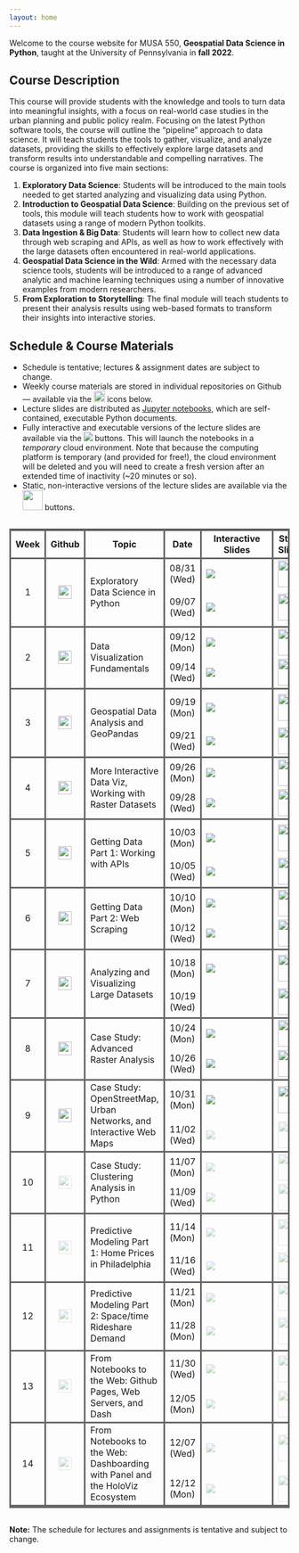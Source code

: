 ```yaml
---
layout: home
---
```


Welcome to the course website for MUSA 550, **Geospatial Data Science in
Python**, taught at the University of Pennsylvania in **fall 2022**.

## Course Description

This course will provide students with the knowledge and tools to turn data into
meaningful insights, with a focus on real-world case studies in the urban
planning and public policy realm. Focusing on the latest Python software tools,
the course will outline the “pipeline” approach to data science. It will teach
students the tools to gather, visualize, and analyze datasets, providing the
skills to effectively explore large datasets and transform results into
understandable and compelling narratives. The course is organized into five main
sections:

1. **Exploratory Data Science**: Students will be introduced to the main tools
   needed to get started analyzing and visualizing data using Python.
2. **Introduction to Geospatial Data Science**: Building on the previous set of
   tools, this module will teach students how to work with geospatial datasets
   using a range of modern Python toolkits.
3. **Data Ingestion & Big Data**: Students will learn how to collect new data
   through web scraping and APIs, as well as how to work effectively with the
   large datasets often encountered in real-world applications.
4. **Geospatial Data Science in the Wild**: Armed with the necessary data
   science tools, students will be introduced to a range of advanced analytic
   and machine learning techniques using a number of innovative examples from
   modern researchers.
5. **From Exploration to Storytelling**: The final module will teach students to
   present their analysis results using web-based formats to transform their
   insights into interactive stories.

## Schedule & Course Materials

- Schedule is tentative; lectures & assignment dates are subject to change.
- Weekly course materials are stored in individual repositories on Github — available via the <img height="20" width="20" src="https://cdn.jsdelivr.net/npm/simple-icons@v3/icons/github.svg" /> icons below.
- Lecture slides are distributed as <a href="https://jupyter.org/" target='blank_'>Jupyter notebooks</a>, which are self-contained, executable Python documents.
- Fully interactive and executable versions of the lecture slides are available via the <img src="https://mybinder.org/badge_logo.svg"> buttons. This will launch the notebooks in a _temporary_ cloud environment. Note that because the computing platform is temporary (and provided for free!), the cloud environment will be deleted and you will need to create a fresh version after an extended time of inactivity (~20 minutes or so).
- Static, non-interactive versions of the lecture slides are available via the <img height="36" width="36" src="https://upload.wikimedia.org/wikipedia/commons/3/38/Jupyter_logo.svg" /> buttons.

<style>
.dark-border-bottom {
   border-bottom: 3px solid #666 !important;
}
.dark-border {
   border: 3px solid #666 !important;
}
.dark-border-right {
   border-right: 3px solid #666 !important;
}
.center {
   text-align: center !important;
}
.wrapper {
   max-width: 850px !important;
}
tr:nth-child(-n+17) a {
  pointer-events: auto !important;
  cursor: pointer !important;
  opacity: 1 !important;
}
tr a {
  pointer-events: none;
  cursor: default;
  opacity: 0.4
}

</style>

<div style="overflow-x:auto;">
<table class="my-table dark-border">
    <thead class="dark-border-bottom">
        <tr>
            <th class='dark-border-right'>Week</th>
            <th class='dark-border-right'>Github</th>
            <th class='dark-border-right'>Topic</th>
            <th class='dark-border-right'>Date</th>
            <th class='dark-border-right'>Interactive Slides</th>
            <th class='dark-border-right'>Static Slides</th>
            <th>Homework</th>
        </tr>
    </thead>
    <tbody>
         <!-- Week 1A -->
         <tr>
            <td rowspan=2 class="dark-border-bottom dark-border-right center">1</td>
            <td rowspan=2 class="dark-border-bottom dark-border-right center">
               <a href="https://github.com/MUSA-550-Fall-2022/week-1" target='blank_'>
                  <img height="24" width="24" src="https://cdn.jsdelivr.net/npm/simple-icons@v3/icons/github.svg" />
               </a>
            </td>
            <td rowspan=2 class='dark-border-bottom dark-border-right'>Exploratory Data Science in Python</td>
            <td class='dark-border-right'>08/31 (Wed)</td>
            <td class='dark-border-right' style="min-width: 110px">    
               <a href="https://mybinder.org/v2/gh/MUSA-550-Fall-2022/week-1/main?urlpath=/tree/lecture-1A.ipynb" target='blank_'>
                  <img src="https://mybinder.org/badge_logo.svg">
               </a>
            </td>
            <td class="dark-border-right center">
               <a href="/slides/lecture-1A.html" target='blank_'>
                  <img height="48" width="48" src="https://upload.wikimedia.org/wikipedia/commons/3/38/Jupyter_logo.svg" />
               </a>
            </td>
            <td></td>
         </tr>
         <!-- Week 1B -->
         <tr class="dark-border-bottom">
            <td class='dark-border-right'>09/07 (Wed)</td>
            <td class='dark-border-bottom dark-border-right' style="min-width: 110px">    
               <a href="https://mybinder.org/v2/gh/MUSA-550-Fall-2022/week-1/main?urlpath=/tree/lecture-1B.ipynb" target='blank_'>
                  <img src="https://mybinder.org/badge_logo.svg">
               </a>
            </td>
            <td class="dark-border-bottom dark-border-right center">
               <a href="/slides/lecture-1B.html" target='blank_'>
                  <img height="48" width="48" src="https://upload.wikimedia.org/wikipedia/commons/3/38/Jupyter_logo.svg" />
               </a>
            </td>
            <td class='dark-border-bottom'>
               <a href="https://github.com/MUSA-550-Fall-2022/assignment-1" target="blank_">Assign HW #1</a> (required)
            </td>
         </tr>
         <!-- Week 2A -->
         <tr>
            <td rowspan=2 class="dark-border-bottom dark-border-right center">2</td>
            <td rowspan=2 class="dark-border-bottom dark-border-right center">
               <a href="https://github.com/MUSA-550-Fall-2022/week-2" target='blank_'>
                  <img height="24" width="24" src="https://cdn.jsdelivr.net/npm/simple-icons@v3/icons/github.svg" />
               </a>
            </td>
            <td rowspan=2 class='dark-border-bottom dark-border-right'>Data Visualization Fundamentals</td>
            <td class='dark-border-right'>09/12 (Mon)</td>
            <td class='dark-border-right' style="min-width: 110px">
               <a href="https://mybinder.org/v2/gh/MUSA-550-Fall-2022/week-2/main?urlpath=/tree/lecture-2A.ipynb" target='blank_'>
                  <img src="https://mybinder.org/badge_logo.svg">
               </a>
            </td>
            <td class="dark-border-right center">
               <a href="/slides/lecture-2A.html" target='blank_'>
                  <img height="48" width="48" src="https://upload.wikimedia.org/wikipedia/commons/3/38/Jupyter_logo.svg" />
               </a>
            </td>
            <td></td>
        </tr>
        <!-- Week 2B -->
         <tr class="dark-border-bottom">
            <td class='dark-border-right'>09/14 (Wed)</td>
            <td class='dark-border-bottom dark-border-right' style="min-width: 110px">    
               <a href="https://mybinder.org/v2/gh/MUSA-550-Fall-2022/week-2/main?urlpath=/tree/lecture-2B.ipynb" target='blank_'>
                  <img src="https://mybinder.org/badge_logo.svg">
               </a>
            </td>
            <td class="dark-border-bottom dark-border-right center">
               <a href="/slides/lecture-2B.html" target='blank_'>
                  <img height="48" width="48" src="https://upload.wikimedia.org/wikipedia/commons/3/38/Jupyter_logo.svg" />
               </a>
            </td>
            <td></td>
         </tr>
        <!-- Week 3A -->
        <tr>
            <td rowspan=2 class="dark-border-bottom dark-border-right center">3</td>
            <td rowspan=2 class="dark-border-bottom dark-border-right center">
               <a href="https://github.com/MUSA-550-Fall-2022/week-3" target='blank_'>
                  <img height="24" width="24" src="https://cdn.jsdelivr.net/npm/simple-icons@v3/icons/github.svg" />
               </a>
            </td>
            <td rowspan=2 class='dark-border-bottom dark-border-right'>Geospatial Data Analysis and GeoPandas</td>
            <td class='dark-border-right'>09/19 (Mon)</td>
            <td class='dark-border-right' style="min-width: 110px">
               <a href="https://mybinder.org/v2/gh/MUSA-550-Fall-2022/week-3/HEAD?urlpath=/tree/lecture-3A.ipynb" target='blank_'>
                  <img src="https://mybinder.org/badge_logo.svg">
               </a>
            </td>
            <td class="dark-border-right center">
               <a href="/slides/lecture-3A.html" target='blank_'>
                  <img height="48" width="48" src="https://upload.wikimedia.org/wikipedia/commons/3/38/Jupyter_logo.svg" />
               </a>
            </td>
            <td>
               <a href="https://github.com/MUSA-550-Fall-2022/assignment-2" target="blank_">Assign HW #2</a> (required)
            </td>
        </tr>
        <!-- Week 3B -->
         <tr class="dark-border-bottom">
            <td class='dark-border-right'>09/21 (Wed)</td>
            <td class='dark-border-bottom dark-border-right' style="min-width: 110px">    
               <a href="https://mybinder.org/v2/gh/MUSA-550-Fall-2022/week-3/main?urlpath=/tree/lecture-3B.ipynb" target='blank_'>
                  <img src="https://mybinder.org/badge_logo.svg">
               </a>
            </td>
            <td class="dark-border-bottom dark-border-right center">
               <a href="/slides/lecture-3B.html" target='blank_'>
                  <img height="48" width="48" src="https://upload.wikimedia.org/wikipedia/commons/3/38/Jupyter_logo.svg" />
               </a>
            </td>
            <td></td>
         </tr>
         <!-- Week 4A -->
         <tr>
            <td rowspan=2 class="dark-border-bottom dark-border-right center">4</td>
            <td rowspan=2 class="dark-border-bottom dark-border-right center">
               <a href="https://github.com/MUSA-550-Fall-2022/week-4" target='blank_'>
                  <img height="24" width="24" src="https://cdn.jsdelivr.net/npm/simple-icons@v3/icons/github.svg" />
               </a>
            </td>
            <td rowspan=2 class='dark-border-bottom dark-border-right'>More Interactive Data Viz, Working with Raster Datasets</td>
            <td class='dark-border-right'>09/26 (Mon)</td>
            <td class='dark-border-right' style="min-width: 110px">
               <a href="https://mybinder.org/v2/gh/MUSA-550-Fall-2022/week-4/main?urlpath=/tree/lecture-4A.ipynb" target='blank_'>
                  <img src="https://mybinder.org/badge_logo.svg">
               </a>
            </td>
            <td class="dark-border-right center">
               <a href="/slides/lecture-4A.html" target='blank_'>
                  <img height="48" width="48" src="https://upload.wikimedia.org/wikipedia/commons/3/38/Jupyter_logo.svg" />
               </a>
            </td>
            <td></td>
        </tr>
        <!-- Week 4B -->
         <tr class="dark-border-bottom">
            <td class='dark-border-right'>09/28 (Wed)</td>
            <td class='dark-border-bottom dark-border-right' style="min-width: 110px">    
               <a href="https://mybinder.org/v2/gh/MUSA-550-Fall-2022/week-4/main?urlpath=/tree/lecture-4B.ipynb" target='blank_'>
                  <img src="https://mybinder.org/badge_logo.svg">
               </a>
            </td>
            <td class="dark-border-bottom dark-border-right center">
               <a href="/slides/lecture-4B.html" target='blank_'>
                  <img height="48" width="48" src="https://upload.wikimedia.org/wikipedia/commons/3/38/Jupyter_logo.svg" />
               </a>
            </td>
            <td></td>
         </tr>
         <!-- Week 5A -->
        <tr>
            <td rowspan=2 class="dark-border-bottom dark-border-right center">5</td>
            <td rowspan=2 class="dark-border-bottom dark-border-right center">
               <a href="https://github.com/MUSA-550-Fall-2022/week-5" target='blank_'>
                  <img height="24" width="24" src="https://cdn.jsdelivr.net/npm/simple-icons@v3/icons/github.svg" />
               </a>
            </td>
            <td rowspan=2 class='dark-border-bottom dark-border-right'>Getting Data Part 1: Working with APIs</td>
            <td class='dark-border-right'>10/03 (Mon)</td>
            <td class='dark-border-right' style="min-width: 110px">
               <a href="https://mybinder.org/v2/gh/MUSA-550-Fall-2022/week-5/main?urlpath=/tree/lecture-5A.ipynb" target='blank_'>
                  <img src="https://mybinder.org/badge_logo.svg">
               </a>
            </td>
            <td class="dark-border-right center">
               <a href="/slides/lecture-5A.html" target='blank_'>
                  <img height="48" width="48" src="https://upload.wikimedia.org/wikipedia/commons/3/38/Jupyter_logo.svg" />
               </a>
            </td>
            <td><a href="https://github.com/MUSA-550-Fall-2022/assignment-3" target="blank_">Assign HW #3</a> (required)</td>
        </tr>
        <!-- Week 5B -->
         <tr class="dark-border-bottom">
            <td class='dark-border-right'>10/05 (Wed)</td>
            <td class='dark-border-bottom dark-border-right' style="min-width: 110px">    
               <a href="https://mybinder.org/v2/gh/MUSA-550-Fall-2022/week-5/main?urlpath=/tree/lecture-5B.ipynb" target='blank_'>
                  <img src="https://mybinder.org/badge_logo.svg">
               </a>
            </td>
            <td class="dark-border-bottom dark-border-right center">
               <a href="/slides/lecture-5B.html" target='blank_'>
                  <img height="48" width="48" src="https://upload.wikimedia.org/wikipedia/commons/3/38/Jupyter_logo.svg" />
               </a>
            </td>
            <td class='dark-border-bottom'></td>
         </tr>
         <!-- Week 6A -->
         <tr>
            <td rowspan=2 class="dark-border-bottom dark-border-right center">6</td>
            <td rowspan=2 class="dark-border-bottom dark-border-right center">
               <a href="https://github.com/MUSA-550-Fall-2022/week-6" target='blank_'>
                  <img height="24" width="24" src="https://cdn.jsdelivr.net/npm/simple-icons@v3/icons/github.svg" />
               </a>
            </td>
            <td rowspan=2 class='dark-border-bottom dark-border-right'>Getting Data Part 2: Web Scraping</td>
            <td class='dark-border-right'>10/10 (Mon)</td>
            <td class='dark-border-right' style="min-width: 110px">
               <a href="https://mybinder.org/v2/gh/MUSA-550-Fall-2022/week-6/main?urlpath=/tree/lecture-6A.ipynb" target='blank_'>
                  <img src="https://mybinder.org/badge_logo.svg">
               </a>
            </td>
            <td class="dark-border-right center">
               <a  href="/slides/lecture-6A.html" target='blank_'>
                  <img height="48" width="48" src="https://upload.wikimedia.org/wikipedia/commons/3/38/Jupyter_logo.svg" />
               </a>
            </td>
            <td></td>
        </tr>
        <!-- Week 6B -->
         <tr class="dark-border-bottom">
            <td class='dark-border-right'>10/12 (Wed)</td>
            <td class='dark-border-bottom dark-border-right' style="min-width: 110px">
               <a href="https://mybinder.org/v2/gh/MUSA-550-Fall-2022/week-6/main?urlpath=/tree/lecture-6B.ipynb" target='blank_'>
                  <img src="https://mybinder.org/badge_logo.svg">
               </a>
            </td>
            <td class="dark-border-bottom dark-border-right center">
               <a href="/slides/lecture-6B.html" target='blank_'>
                  <img height="48" width="48" src="https://upload.wikimedia.org/wikipedia/commons/3/38/Jupyter_logo.svg" />
               </a>
            </td>
            <td></td>
         </tr>
         <!-- Week 7A -->
        <tr>
            <td rowspan=2 class="dark-border-bottom dark-border-right center">7</td>
            <td rowspan=2 class="dark-border-bottom dark-border-right center">
               <a href="https://github.com/MUSA-550-Fall-2022/week-7" target='blank_'>
                  <img height="24" width="24" src="https://cdn.jsdelivr.net/npm/simple-icons@v3/icons/github.svg" />
               </a>
            </td>
            <td rowspan=2 class='dark-border-bottom dark-border-right'>Analyzing and Visualizing Large Datasets</td>
            <td class='dark-border-right'>10/18 (Mon)</td>
            <td class='dark-border-right' style="min-width: 110px">
               <a href="https://mybinder.org/v2/gh/MUSA-550-Fall-2022/week-7/main?urlpath=/tree/lecture-7A.ipynb" target='blank_'>
                  <img src="https://mybinder.org/badge_logo.svg">
               </a>
            </td>
            <td class="dark-border-right center">
               <a href="/slides/lecture-7A.html" target='blank_'>
                  <img height="48" width="48" src="https://upload.wikimedia.org/wikipedia/commons/3/38/Jupyter_logo.svg" />
               </a>
            </td>
            <td><a href="https://github.com/MUSA-550-Fall-2022/assignment-4" target="blank_">Assign HW #4</a> (optional)</td>
        </tr>
        <!-- Week 7B -->
         <tr class="dark-border-bottom">
            <td class='dark-border-right'>10/19 (Wed)</td>
            <td class='dark-border-bottom dark-border-right' style="min-width: 110px">
            </td>
            <td class="dark-border-bottom dark-border-right center">
               <a href="/slides/lecture-7B.html" target='blank_'>
                  <img height="48" width="48" src="https://upload.wikimedia.org/wikipedia/commons/3/38/Jupyter_logo.svg" />
               </a>
            </td>
            <td class='dark-border-bottom'></td>
         </tr>
         <!-- Week 8A -->
         <tr>
            <td rowspan=2 class="dark-border-bottom dark-border-right center">8</td>
            <td rowspan=2 class="dark-border-bottom dark-border-right center">
               <a  href="https://github.com/MUSA-550-Fall-2022/week-8" target='blank_'>
                  <img height="24" width="24" src="https://cdn.jsdelivr.net/npm/simple-icons@v3/icons/github.svg" />
               </a>
            </td>
            <td rowspan=2 class='dark-border-bottom dark-border-right'>Case Study: Advanced Raster Analysis</td>
            <td class='dark-border-right'>10/24 (Mon)</td>
            <td class='dark-border-right' style="min-width: 110px">
               <a href="https://mybinder.org/v2/gh/MUSA-550-Fall-2022/week-8/main?urlpath=/tree/lecture-8A.ipynb" target='blank_'>
                  <img src="https://mybinder.org/badge_logo.svg">
               </a>
            </td>
            <td class="dark-border-right center">
               <a href="/slides/lecture-8A.html" target='blank_'>
                  <img height="48" width="48" src="https://upload.wikimedia.org/wikipedia/commons/3/38/Jupyter_logo.svg" />
               </a>
            </td>
            <td></td>
        </tr>
        <!-- Week 8B -->
         <tr class="dark-border-bottom">
            <td class='dark-border-right'>10/26 (Wed)</td>
            <td class='dark-border-bottom dark-border-right' style="min-width: 110px">
               <a href="https://mybinder.org/v2/gh/MUSA-550-Fall-2022/week-8/main?urlpath=/tree/lecture-8B.ipynb" target='blank_'>
                  <img src="https://mybinder.org/badge_logo.svg">
               </a>
            </td>
            <td class="dark-border-bottom dark-border-right center">
               <a href="/slides/lecture-8B.html" target='blank_'>
                  <img height="48" width="48" src="https://upload.wikimedia.org/wikipedia/commons/3/38/Jupyter_logo.svg" />
               </a>
            </td>
            <td class='dark-border-bottom'></td>
         </tr>
         <!-- Week 9A -->
        <tr>
            <td rowspan=2 class="dark-border-bottom dark-border-right center">9</td>
            <td rowspan=2 class="dark-border-bottom dark-border-right center">
               <a  href="https://github.com/MUSA-550-Fall-2022/week-9" target='blank_'>
                  <img height="24" width="24" src="https://cdn.jsdelivr.net/npm/simple-icons@v3/icons/github.svg" />
               </a>
            </td>
            <td rowspan=2 class='dark-border-bottom dark-border-right'>Case Study: OpenStreetMap, Urban Networks, and Interactive Web Maps	</td>
            <td class='dark-border-right'>10/31 (Mon)</td>
            <td class='dark-border-right' style="min-width: 110px">
               <a href="https://mybinder.org/v2/gh/MUSA-550-Fall-2022/week-9/main?urlpath=/tree/lecture-9A.ipynb" target='blank_'>
                  <img src="https://mybinder.org/badge_logo.svg">
               </a>
            </td>
            <td class="dark-border-right center">
               <a href="/slides/lecture-9A.html" target='blank_'>
                  <img height="48" width="48" src="https://upload.wikimedia.org/wikipedia/commons/3/38/Jupyter_logo.svg" />
               </a>
            </td>
            <td><a href="https://github.com/MUSA-550-Fall-2022/assignment-5" target="blank_">Assign HW #5</a> (optional)</td>
        </tr>
        <!-- Week 9B -->
         <tr class="dark-border-bottom">
            <td class='dark-border-right'>11/02 (Wed)</td>
            <td class='dark-border-bottom dark-border-right' style="min-width: 110px">
               <a href="https://mybinder.org/v2/gh/MUSA-550-Fall-2022/week-9/main?urlpath=/tree/lecture-9B.ipynb" target='blank_'>
                  <img src="https://mybinder.org/badge_logo.svg">
               </a>
            </td>
            <td class="dark-border-bottom dark-border-right center">
               <a href="/slides/lecture-9B.html" target='blank_'>
                  <img height="48" width="48" src="https://upload.wikimedia.org/wikipedia/commons/3/38/Jupyter_logo.svg" />
               </a>
            </td>
            <td></td>
         </tr>
         <!-- Week 10A -->
         <tr>
            <td rowspan=2 class="dark-border-bottom dark-border-right center">10</td>
            <td rowspan=2 class="dark-border-bottom dark-border-right center">
               <a href="https://github.com/MUSA-550-Fall-2022/week-10" target='blank_'>
                  <img height="24" width="24" src="https://cdn.jsdelivr.net/npm/simple-icons@v3/icons/github.svg" />
               </a>
            </td>
            <td rowspan=2 class='dark-border-bottom dark-border-right'>Case Study: Clustering Analysis in Python</td>
            <td class='dark-border-right'>11/07 (Mon)</td>
            <td class='dark-border-right' style="min-width: 110px">
               <a href="https://mybinder.org/v2/gh/MUSA-550-Fall-2022/week-10/main?urlpath=/tree/lecture-10A.ipynb" target='blank_'>
                  <img src="https://mybinder.org/badge_logo.svg">
               </a>
            </td>
            <td class="dark-border-right center">
               <a href="/slides/lecture-10A.html" target='blank_'>
                  <img height="48" width="48" src="https://upload.wikimedia.org/wikipedia/commons/3/38/Jupyter_logo.svg" />
               </a>
            </td>
            <td></td>
        </tr>
        <!-- Week 10B -->
         <tr class="dark-border-bottom">
            <td class='dark-border-right'>11/09 (Wed)</td>
            <td class='dark-border-bottom dark-border-right' style="min-width: 110px">
               <a href="https://mybinder.org/v2/gh/MUSA-550-Fall-2022/week-10/main?urlpath=/tree/lecture-10B.ipynb" target='blank_'>
                  <img src="https://mybinder.org/badge_logo.svg">
               </a>
            </td>
            <td class="dark-border-bottom dark-border-right center">
               <a  href="/slides/lecture-10B.html" target='blank_'>
                  <img height="48" width="48" src="https://upload.wikimedia.org/wikipedia/commons/3/38/Jupyter_logo.svg" />
               </a>
            </td>
            <td class='dark-border-bottom'></td>
         </tr>
         <!-- Week 11A -->
        <tr>
            <td rowspan=2 class="dark-border-bottom dark-border-right center">11</td>
            <td rowspan=2 class="dark-border-bottom dark-border-right center">
               <a href="https://github.com/MUSA-550-Fall-2022/week-11" target='blank_'>
                  <img height="24" width="24" src="https://cdn.jsdelivr.net/npm/simple-icons@v3/icons/github.svg" />
               </a>
            </td>
            <td rowspan=2 class='dark-border-bottom dark-border-right'>Predictive Modeling Part 1: Home Prices in Philadelphia</td>
            <td class='dark-border-right'>11/14 (Mon)</td>
            <td class='dark-border-right' style="min-width: 110px">
               <a href="https://mybinder.org/v2/gh/MUSA-550-Fall-2022/week-11/main?urlpath=/tree/lecture-11A.ipynb" target='blank_'>
                  <img src="https://mybinder.org/badge_logo.svg">
               </a>
            </td>
            <td class="dark-border-right center">
               <a href="/slides/lecture-11A.html" target='blank_'>
                  <img height="48" width="48" src="https://upload.wikimedia.org/wikipedia/commons/3/38/Jupyter_logo.svg" />
               </a>
            </td>
            <td><a href="https://github.com/MUSA-550-Fall-2022/assignment-6" target="blank_">Assign HW #6</a> (optional)</td>
        </tr>
        <!-- Week 11B -->
         <tr class="dark-border-bottom">
            <td class='dark-border-right'>11/16 (Wed)</td>
            <td class='dark-border-bottom dark-border-right' style="min-width: 110px">
               <a href="https://mybinder.org/v2/gh/MUSA-550-Fall-2022/week-11/main?urlpath=/tree/lecture-11B.ipynb" target='blank_'>
                  <img src="https://mybinder.org/badge_logo.svg">
               </a>
            </td>
            <td class="dark-border-bottom dark-border-right center">
               <a href="/slides/lecture-11B.html" target='blank_'>
                  <img height="48" width="48" src="https://upload.wikimedia.org/wikipedia/commons/3/38/Jupyter_logo.svg" />
               </a>
            </td>
            <td></td>
         </tr>
         <!-- Week 12A -->
         <tr>
            <td rowspan=2 class="dark-border-bottom dark-border-right center">12</td>
            <td rowspan=2 class="dark-border-bottom dark-border-right center">
               <a href="https://github.com/MUSA-550-Fall-2022/week-12" target='blank_'>
                  <img height="24" width="24" src="https://cdn.jsdelivr.net/npm/simple-icons@v3/icons/github.svg" />
               </a>
            </td>
            <td rowspan=2 class='dark-border-bottom dark-border-right'>Predictive Modeling Part 2: Space/time Rideshare Demand</td>
            <td class='dark-border-right'>11/21 (Mon)</td>
            <td class='dark-border-right' style="min-width: 110px">
               <a href="https://mybinder.org/v2/gh/MUSA-550-Fall-2022/week-12/main?urlpath=/tree/lecture-12A.ipynb" target='blank_'>
                  <img src="https://mybinder.org/badge_logo.svg">
               </a>
            </td>
            <td class="dark-border-right center">
               <a href="/slides/lecture-12A.html" target='blank_'>
                  <img height="48" width="48" src="https://upload.wikimedia.org/wikipedia/commons/3/38/Jupyter_logo.svg" />
               </a>
            </td>
            <td></td>
        </tr>
        <!-- Week 12B -->
         <tr class="dark-border-bottom">
            <td class='dark-border-right'>11/28 (Mon)</td>
            <td class='dark-border-bottom dark-border-right' style="min-width: 110px">
               <a href="https://mybinder.org/v2/gh/MUSA-550-Fall-2022/week-12/main?urlpath=/tree/lecture-12B.ipynb" target='blank_'>
                  <img src="https://mybinder.org/badge_logo.svg">
               </a>
            </td>
            <td class="dark-border-bottom dark-border-right center">
               <a href="/slides/lecture-12B.html" target='blank_'>
                  <img height="48" width="48" src="https://upload.wikimedia.org/wikipedia/commons/3/38/Jupyter_logo.svg" />
               </a>
            </td>
            <td><a href="https://github.com/MUSA-550-Fall-2022/assignment-7" target="blank_">Assign HW #7</a> (required)</td>
         </tr>
         <!-- Week 13A -->
        <tr>
            <td rowspan=2 class="dark-border-bottom dark-border-right center">13</td>
            <td rowspan=2 class="dark-border-bottom dark-border-right center">
               <a href="https://github.com/MUSA-550-Fall-2022/week-13" target='blank_'>
                  <img height="24" width="24" src="https://cdn.jsdelivr.net/npm/simple-icons@v3/icons/github.svg" />
               </a>
            </td>
            <td rowspan=2 class='dark-border-bottom dark-border-right'>From Notebooks to the Web: Github Pages, Web Servers, and Dash</td>
            <td class='dark-border-right'>11/30 (Wed)</td>
            <td class='dark-border-right' style="min-width: 110px">
               <a href="https://mybinder.org/v2/gh/MUSA-550-Fall-2022/week-13/main?urlpath=/tree/lecture-13A.ipynb" target='blank_'>
                  <img src="https://mybinder.org/badge_logo.svg">
               </a>
            </td>
            <td class="dark-border-right center">
               <a href="/slides/lecture-13A.html" target='blank_'>
                  <img height="48" width="48" src="https://upload.wikimedia.org/wikipedia/commons/3/38/Jupyter_logo.svg" />
               </a>
            </td>
            <td></td>
        </tr>
        <!-- Week 13B -->
         <tr class="dark-border-bottom">
            <td class='dark-border-right'>12/05 (Mon)</td>
            <td class='dark-border-bottom dark-border-right' style="min-width: 110px">
               <a href="https://mybinder.org/v2/gh/MUSA-550-Fall-2022/week-13/main?urlpath=/tree/lecture-13B.ipynb" target='blank_'>
                  <img src="https://mybinder.org/badge_logo.svg">
               </a>
            </td>
            <td class="dark-border-bottom dark-border-right center">
               <a href="/slides/lecture-13B.html" target='blank_'>
                  <img height="48" width="48" src="https://upload.wikimedia.org/wikipedia/commons/3/38/Jupyter_logo.svg" />
               </a>
            </td>
            <td></td>
         </tr>
         <!-- Week 14A -->
         <tr>
            <td rowspan=2 class="dark-border-bottom dark-border-right center">14</td>
            <td rowspan=2 class="dark-border-bottom dark-border-right center">
               <a href="https://github.com/MUSA-550-Fall-2022/week-14" target='blank_'>
                  <img height="24" width="24" src="https://cdn.jsdelivr.net/npm/simple-icons@v3/icons/github.svg" />
               </a>
            </td>
            <td rowspan=2 class='dark-border-bottom dark-border-right'>From Notebooks to the Web: Dashboarding with Panel and the HoloViz Ecosystem</td>
            <td class='dark-border-right'>12/07 (Wed)</td>
            <td class='dark-border-right' style="min-width: 110px">
               <a  href="https://mybinder.org/v2/gh/MUSA-550-Fall-2022/week-14/main?urlpath=/tree/lecture-14A.ipynb" target='blank_'>
                  <img src="https://mybinder.org/badge_logo.svg">
               </a>
            </td>
            <td class="dark-border-right center">
               <a  href="/slides/lecture-14A.html" target='blank_'>
                  <img height="48" width="48" src="https://upload.wikimedia.org/wikipedia/commons/3/38/Jupyter_logo.svg" />
               </a>
            </td>
            <td>Final project proposal due</td>
        </tr>
        <!-- Week 14B -->
         <tr class="dark-border-bottom">
            <td class='dark-border-right'>12/12 (Mon)</td>
            <td class='dark-border-bottom dark-border-right' style="min-width: 110px">
               <a  href="https://mybinder.org/v2/gh/MUSA-550-Fall-2022/week-14/main?urlpath=/tree/lecture-14B.ipynb" target='blank_'>
                  <img src="https://mybinder.org/badge_logo.svg">
               </a>
            </td>
            <td class="dark-border-bottom dark-border-right center">
               <a href="/slides/lecture-14B.html" target='blank_'>
                  <img height="48" width="48" src="https://upload.wikimedia.org/wikipedia/commons/3/38/Jupyter_logo.svg" />
               </a>
            </td>
            <td class='dark-border-bottom'></td>
         </tr>
    </tbody>

</table>
</div>

**Note:** The schedule for lectures and assignments is tentative and subject to change.
